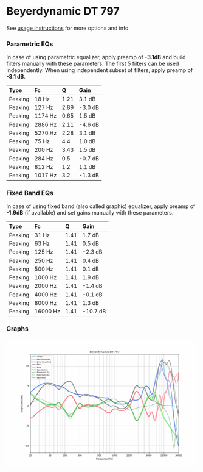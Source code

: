 # Beyerdynamic DT 797
See [usage instructions](https://github.com/jaakkopasanen/AutoEq#usage) for more options and info.

### Parametric EQs
In case of using parametric equalizer, apply preamp of **-3.1dB** and build filters manually
with these parameters. The first 5 filters can be used independently.
When using independent subset of filters, apply preamp of **-3.1 dB**.

| Type    | Fc      |    Q | Gain    |
|:--------|:--------|:-----|:--------|
| Peaking | 18 Hz   | 1.21 | 3.1 dB  |
| Peaking | 127 Hz  | 2.89 | -3.0 dB |
| Peaking | 1174 Hz | 0.65 | 1.5 dB  |
| Peaking | 2886 Hz | 2.11 | -4.6 dB |
| Peaking | 5270 Hz | 2.28 | 3.1 dB  |
| Peaking | 75 Hz   | 4.4  | 1.0 dB  |
| Peaking | 200 Hz  | 3.43 | 1.5 dB  |
| Peaking | 284 Hz  | 0.5  | -0.7 dB |
| Peaking | 812 Hz  | 1.2  | 1.1 dB  |
| Peaking | 1017 Hz | 3.2  | -1.3 dB |

### Fixed Band EQs
In case of using fixed band (also called graphic) equalizer, apply preamp of **-1.9dB**
(if available) and set gains manually with these parameters.

| Type    | Fc       |    Q | Gain     |
|:--------|:---------|:-----|:---------|
| Peaking | 31 Hz    | 1.41 | 1.7 dB   |
| Peaking | 63 Hz    | 1.41 | 0.5 dB   |
| Peaking | 125 Hz   | 1.41 | -2.3 dB  |
| Peaking | 250 Hz   | 1.41 | 0.4 dB   |
| Peaking | 500 Hz   | 1.41 | 0.1 dB   |
| Peaking | 1000 Hz  | 1.41 | 1.9 dB   |
| Peaking | 2000 Hz  | 1.41 | -1.4 dB  |
| Peaking | 4000 Hz  | 1.41 | -0.1 dB  |
| Peaking | 8000 Hz  | 1.41 | 1.3 dB   |
| Peaking | 16000 Hz | 1.41 | -10.7 dB |

### Graphs
![](./Beyerdynamic%20DT%20797.png)